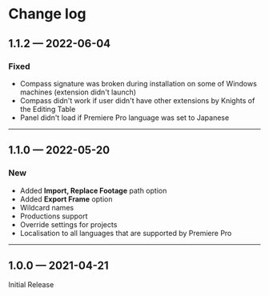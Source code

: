 # Change log

## 1.1.2 — 2022-06-04

### Fixed

* Compass signature was broken during installation on some of Windows machines (extension didn't launch)
* Compass didn't work if user didn't have other extensions by Knights of the Editing Table
* Panel didn't load if Premiere Pro language was set to Japanese

***

## 1.1.0 — 2022-05-20

### New

* Added **Import, Replace Footage** path option
* Added **Export Frame** option
* Wildcard names
* Productions support
* Override settings for projects
* Localisation to all languages that are supported by Premiere Pro

***

## 1.0.0 — 2021-04-21

Initial Release
